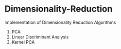 # Dimensionality-Reduction
Implementation of Dimensionality Reduction Algorithms
1) PCA
2) Linear Discriminant Analysis
3) Kernel PCA
